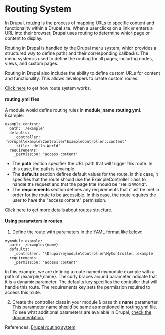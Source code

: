 # Routing System #
In Drupal, routing is the process of mapping URLs to specific content and functionality within a Drupal site. When a user clicks on a link or enters a URL into their browser, Drupal uses routing to determine which page or content to display.

Routing in Drupal is handled by the Drupal menu system, which provides a structured way to define paths and their corresponding callbacks. The menu system is used to define the routing for all pages, including nodes, views, and custom pages.

Routing in Drupal also includes the ability to define custom URLs for content and functionality. This allows developers to create custom routes.

[Click here](https://www.drupal.org/docs/drupal-apis/routing-system/routing-system-overview#s-routes-and-controllers) to get how route system works.

#### routing.yml files #### 
A module would define routing rules in **module_name.routing.yml**.
Example:
```
example.content:
  path: '/example'
  defaults:
    _controller: '\Drupal\example\Controller\ExampleController::content'
    _title: 'Hello World'
  requirements:
    _permission: 'access content'
```
- The **path** section specifies the URL path that will trigger this route. In this case, the path is /example.
- The **defaults** section defines default values for the route. In this case, it specifies that the route should use the ExampleController class to handle the request and that the page title should be "Hello World".
- The **requirements** section defines any requirements that must be met in order for the route to be accessible. In this case, the route requires the user to have the "access content" permission.

[Click here](https://www.drupal.org/docs/drupal-apis/routing-system/structure-of-routes) to get more details about routes structure.

#### Using parameters in routes ####
1. Define the route with parameters in the YAML format like below:
```
mymodule.example:
  path: '/example/{name}'
  defaults:
    _controller: '\Drupal\mymodule\Controller\MyController::example'
  requirements:
    _permission: 'access content'
```
In this example, we are defining a route named mymodule.example with a path of /example/{name}. The curly braces around parameter indicate that it is a dynamic parameter. The defaults key specifies the controller that will handle this route. The requirements key sets the permission required to access this route.

2. Create the controller class in your module & pass this **name** paramerter. This pararmeter name should be same as mentioned in routing.yml file. To see what additional parameters are available in Drupal, [check the documentation.](https://www.drupal.org/docs/8/api/routing-system/parameters-in-routes/using-parameters-in-routes)

References:
[Drupal routing system](https://www.drupal.org/docs/drupal-apis/routing-system)
